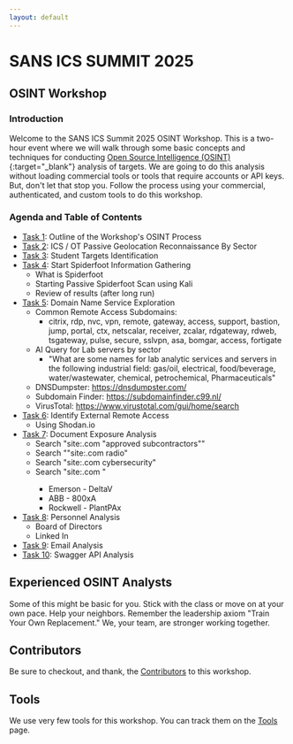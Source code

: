 ```yaml
---
layout: default
---
```


# SANS ICS SUMMIT 2025
## OSINT Workshop
### Introduction

Welcome to the SANS ICS Summit 2025 OSINT Workshop. This is a two-hour event where we will walk through some basic concepts and techniques for conducting [Open Source Intelligence (OSINT)](https://www.sans.org/osint/){:target="_blank"} analysis of targets. We are going to do this analysis without loading commercial tools or tools that require accounts or API keys. But, don't let that stop you. Follow the process using your commercial, authenticated, and custom tools to do this workshop.

### Agenda and Table of Contents

* [Task 1](task1.md): Outline of the Workshop's OSINT Process
* [Task 2](task2.md): ICS / OT Passive Geolocation Reconnaissance By Sector
* [Task 3](task3.md): Student Targets Identification
* [Task 4](task4.md): Start Spiderfoot Information Gathering
  * What is Spiderfoot
  * Starting Passive Spiderfoot Scan using Kali
  * Review of results (after long run)
* [Task 5](./task5.md): Domain Name Service Exploration
  * Common Remote Access Subdomains:
    * citrix, rdp, nvc, vpn, remote, gateway, access, support, bastion, jump, portal, ctx, netscalar, receiver, zcalar, rdgateway, rdweb, tsgateway, pulse, secure, sslvpn, asa, bomgar, access, fortigate
  * AI Query for Lab servers by sector
    * "What are some names for lab analytic services and servers in the following industrial field: gas/oil, electrical, food/beverage, water/wastewater, chemical, petrochemical, Pharmaceuticals"  
  * DNSDumpster: https://dnsdumpster.com/
  * Subdomain Finder: https://subdomainfinder.c99.nl/
  * VirusTotal: https://www.virustotal.com/gui/home/search
* [Task 6](task6.md): Identify External Remote Access
  * Using Shodan.io
* [Task 7](task7.md): Document Exposure Analysis
  * Search "site:<site>.com "approved subcontractors""
  * Search ""site:<site>.com radio"
  * Search "site:<site>.com cybersecurity"
  * Search "site:<site>.com <process terms>"
  	* Emerson - DeltaV
  	* ABB - 800xA
  	* Rockwell - PlantPAx
* [Task 8](task8.md): Personnel Analysis
  * Board of Directors
  * Linked In
* [Task 9](task9.md): Email Analysis
* [Task 10](task10.md): Swagger API Analysis

## Experienced OSINT Analysts

Some of this might be basic for you. Stick with the class or move on at your own pace. Help your neighbors. Remember the leadership axiom "Train Your Own Replacement." We, your team, are stronger working together. 

## Contributors

Be sure to checkout, and thank, the [Contributors](contributors.md) to this workshop.

## Tools

We use very few tools for this workshop. You can track them on the [Tools](tools.md) page.